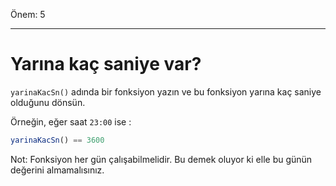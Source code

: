 Önem: 5

---

# Yarına kaç saniye var?

`yarinaKacSn()` adında bir fonksiyon yazın ve bu fonksiyon yarına kaç saniye olduğunu dönsün.

Örneğin, eğer saat `23:00` ise :

```js
yarinaKacSn() == 3600
```

Not: Fonksiyon her gün çalışabilmelidir. Bu demek oluyor ki elle bu günün değerini almamalısınız.
